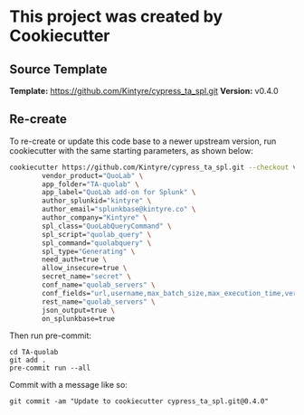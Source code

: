 # This project was created by Cookiecutter

## Source Template

**Template:** https://github.com/Kintyre/cypress_ta_spl.git
**Version:** v0.4.0

## Re-create

To re-create or update this code base to a newer upstream version, run cookiecutter with the same starting parameters, as shown below:

```bash
cookiecutter https://github.com/Kintyre/cypress_ta_spl.git --checkout v0.4.0 \
    	vendor_product="QuoLab" \
    	app_folder="TA-quolab" \
    	app_label="QuoLab add-on for Splunk" \
    	author_splunkid="kintyre" \
    	author_email="splunkbase@kintyre.co" \
    	author_company="Kintyre" \
    	spl_class="QuoLabQueryCommand" \
    	spl_script="quolab_query" \
    	spl_command="quolabquery" \
    	spl_type="Generating" \
    	need_auth=true \
    	allow_insecure=true \
    	secret_name="secret" \
    	conf_name="quolab_servers" \
    	conf_fields="url,username,max_batch_size,max_execution_time,verify" \
    	rest_name="quolab_servers" \
    	json_output=true \
    	on_splunkbase=true
```

Then run pre-commit:

```
cd TA-quolab
git add .
pre-commit run --all
```

Commit with a message like so:

```
git commit -am "Update to cookiecutter cypress_ta_spl.git@0.4.0"
```

